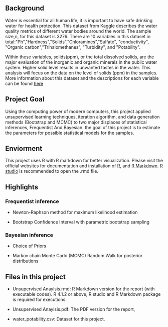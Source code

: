 ## Background
Water is essential for all human life, it is important to have safe drinking water for health protection. This dataset from Kaggle describes the water quality metrics of different water bodies around the world. The sample size,n, for this dataset is 3276. There are 10 variables in this dataset in total:"Ph","Hardness","Solids","Chloramines","Sulfate", "conductivity", "Organic carbon","Trihalomethanes", "Turbidity", and "Potability".

Within these variables, solids(ppm), or the total dissolved solids, are the major evaluation of the inorganic and organic minerals in the public water system. Higher solid level results in unwanted tastes in the water. This analysis will focus on the data on the level of solids (ppm) in the samples. More information about this dataset and the descriptions for each variable can be found [here](https://www.kaggle.com/adityakadiwal/water-potability?select=water_potability.csv)

## Project Goal
Using the computing power of modern computers,  this project applied unsupervised learning techniques, iteration algorithm, and data generation methods (Bootstrap and MCMC) to two major displaces of statistical inferences, Frequentist And Bayesian. the goal of this project is to estimate the parameters for possible statistical models for the samples.

## Enviorment
This project uses R with R markdown for better visualization. Please visit the official websites for documentation and installation of [R](https://www.r-project.org/), and [R Markdown](https://rmarkdown.rstudio.com/). [R studio](https://www.rstudio.com/) is recommended to open the .rmd file.

## Highlights
### Frequentist inference
- Newton-Raphson method for maximum likelihood estimation

- Bootstrap Confidence Interval with parametric bootstrap sampling

### Bayesian inference
- Choice of Priors

- Markov chain Monte Carlo (MCMC) Random Walk for posterior distributions

## Files in this project
- Unsupervised Anaylsis.rmd: R Markdown version for the report (with executable codes). R 4.1.2 or above, R studio and R Markdown package is required for executions.

- Unsupervised Anaylsis.pdf: The PDF version for the report,

- water_potability.csv: Dataset for this project.



 
 
